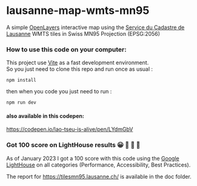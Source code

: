 # lausanne-map-wmts-mn95
A simple [OpenLayers](https://openlayers.org/) interactive map using the
[Service du Cadastre de Lausanne](https://www.lausanne.ch/officiel/administration/logement-environnement-et-architecture/service-cadastre.html)
WMTS tiles in  Swiss MN95  Projection (EPSG:2056)

### How to use this code on your computer:
This project use [Vite](https://vitejs.dev/) as a fast development environment.  
So you just need to clone this repo and run once as usual :

    npm install

then when you code you just need to run :

    npm run dev



#### also available in this codepen:
https://codepen.io/lao-tseu-is-alive/pen/LYdmGbV

### Got 100 score on LightHouse results 😀 🎉 🥳 🚀
As of January 2023 I got a 100 score with this code using the
[Google LightHouse](https://developer.chrome.com/docs/lighthouse/) 
on all categories (Performance, Accessibility, Best Practices).

The report for https://tilesmn95.lausanne.ch/ is available in the doc folder.

